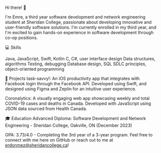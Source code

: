 Hi there! 👋

I'm Emre, a third year software development and network engineering student at Sheridan College, passionate about developing innovative and user-friendly software solutions. I'm currently enrolled in my third year, and I'm excited to gain hands-on experience in software development through co-op positions.

💻 Skills

Java, JavaScript, Swift, Kotlin
C, C#, user interface design
Data structures, algorithms
Testing, debugging
Database design, SQL
SDLC principles, object-oriented programming

🚀 Projects
task-savvy!: An iOS productivity app that integrates with Facebook login through the Facebook API. Developed using Swift, and designed using Figma and Zeplin for an intuitive user experience.

Coronalytics: A visually engaging web app showcasing weekly and total COVID-19 cases and deaths in Canada. Developed with JavaScript using JSON data sourced from Health Canada.

🎓 Education
Advanced Diploma: Software Development and Network Engineering - Sheridan College, Oakville, ON (December 2023)

GPA: 3.73/4.0 - Completing the 3rd year of a 3-year program.
Feel free to connect with me here on GitHub or reach out to me at erdonmez@sheridancollege.ca!

<!---
emrerd/emrerd is a ✨ special ✨ repository because its `README.md` (this file) appears on your GitHub profile.
You can click the Preview link to take a look at your changes.
--->
